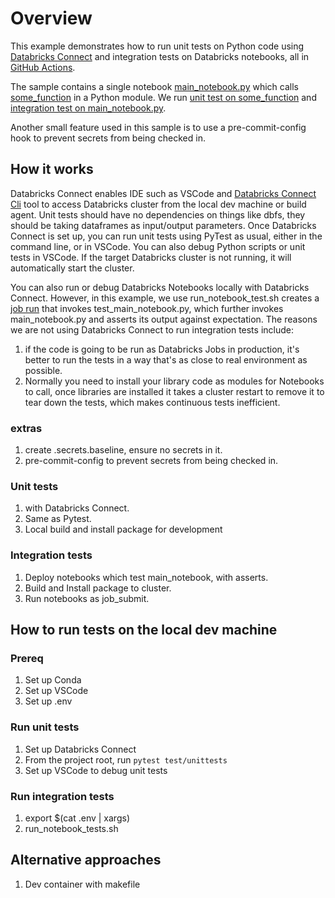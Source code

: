 # Overview

This example demonstrates how to run unit tests on Python code using [Databricks Connect](https://docs.microsoft.com/en-us/azure/databricks/dev-tools/databricks-connect) and integration tests on Databricks notebooks, all in [GitHub Actions](https://docs.github.com/en/actions/learn-github-actions).

The sample contains a single notebook [main_notebook.py](src/main_notebook.py) which calls [some_function](test/dbcicdlib/some_func.py) in a Python module. We run [unit test on some_function](test/unittests/test_some_func.py) and [integration test on main_notebook.py](test/run_notebook_tests.sh).

Another small feature used in this sample is to use a pre-commit-config hook to prevent secrets from being checked in.

## How it works

Databricks Connect enables IDE such as VSCode and [Databricks Connect Cli](https://docs.microsoft.com/en-us/azure/databricks/dev-tools/databricks-connect#step-1-install-the-client) tool to access Databricks cluster from the local dev machine or build agent. Unit tests should have no dependencies on things like dbfs, they should be taking dataframes as input/output parameters. Once Databricks Connect is set up, you can run unit tests using PyTest as usual, either in the command line, or in VSCode. You can also debug Python scripts or unit tests in VSCode. If the target Databricks cluster is not running, it will automatically start the cluster.

You can also run or debug Databricks Notebooks locally with Databricks Connect. However, in this example, we use run_notebook_test.sh creates a [job run]() that invokes test_main_notebook.py, which further invokes main_notebook.py and asserts its output against expectation. The reasons we are not using Databricks Connect to run integration tests include:

1. if the code is going to be run as Databricks Jobs in production, it's better to run the tests in a way that's as close to real environment as possible.
1. Normally you need to install your library code as modules for Notebooks to call, once libraries are installed it takes a cluster restart to remove it to tear down the tests, which makes continuous tests inefficient.  

### extras

1. create .secrets.baseline, ensure no secrets in it.
1. pre-commit-config to prevent secrets from being checked in.

### Unit tests

1. with Databricks Connect.
1. Same as Pytest.  
1. Local build and install package for development

### Integration tests

1. Deploy notebooks which test main_notebook, with asserts.
1. Build and Install package to cluster.
1. Run notebooks as job_submit.

## How to run tests on the local dev machine

### Prereq

1. Set up Conda
1. Set up VSCode
1. Set up .env

### Run unit tests

1. Set up Databricks Connect
1. From the project root, run `pytest test/unittests`
1. Set up VSCode to debug unit tests

### Run integration tests

1. export $(cat .env | xargs)
2. run_notebook_tests.sh

## Alternative approaches

1. Dev container with makefile

